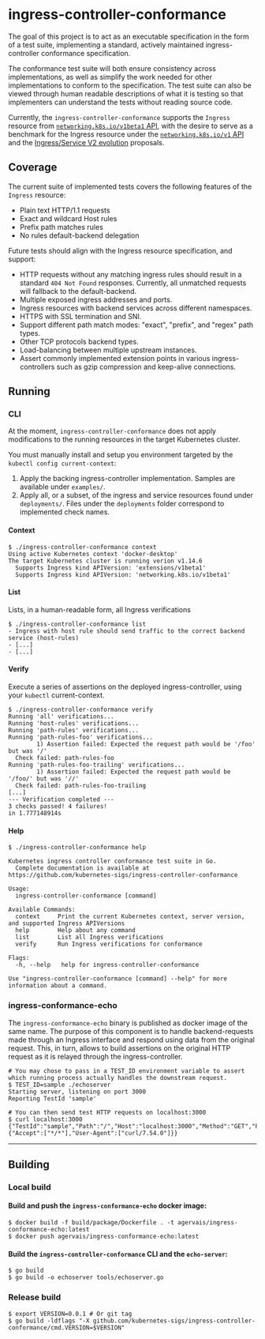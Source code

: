 # ingress-controller-conformance

The goal of this project is to act as an executable specification in the form of a test suite, implementing a standard, actively maintained ingress-controller conformance specification.

The conformance test suite will both ensure consistency across implementations, as well as simplify the work needed for other implementations to conform to the specification. The test suite can also be viewed through human readable descriptions of what it is testing so that implementers can understand the tests without reading source code.

Currently, the `ingress-controller-conformance` supports the `Ingress` resource from [`networking.k8s.io/v1beta1` API](https://kubernetes.io/docs/concepts/services-networking/ingress/), with the desire to serve as a benchmark for the Ingress resource under the [`networking.k8s.io/v1` API](https://github.com/kubernetes/enhancements/blob/master/keps/sig-network/20190125-ingress-api-group.md) and the [Ingress/Service V2 evolution](https://kubernetes-sigs.github.io/service-apis/) proposals.

## Coverage

The current suite of implemented tests covers the following features of the `Ingress` resource:
- Plain text HTTP/1.1 requests
- Exact and wildcard Host rules
- Prefix path matches rules
- No rules default-backend delegation

Future tests should align with the Ingress resource specification, and support:
- HTTP requests without any matching ingress rules should result in a standard `404 Not Found` responses. Currently, all unmatched requests will fallback to the default-backend.
- Multiple exposed ingress addresses and ports.
- Ingress resources with backend services across different namespaces.
- HTTPS with SSL termination and SNI.
- Support different path match modes: "exact", "prefix", and "regex" path types.
- Other TCP protocols backend types.
- Load-balancing between multiple upstream instances.
- Assert commonly implemented extension points in various ingress-controllers such as gzip compression and keep-alive connections.

## Running

### CLI

At the moment, `ingress-controller-conformance` does not apply modifications to the running resources in the target Kubernetes cluster.

You must manually install and setup you environment targeted by the `kubectl config current-context`:
1. Apply the backing ingress-controller implementation. Samples are available under `examples/`.
1. Apply all, or a subset, of the ingress and service resources found under `deployments/`. Files under the `deployments` folder correspond to implemented check names.

#### Context

```
$ ./ingress-controller-conformance context
Using active Kubernetes context 'docker-desktop'
The target Kubernetes cluster is running verion v1.14.6
  Supports Ingress kind APIVersion: 'extensions/v1beta1'
  Supports Ingress kind APIVersion: 'networking.k8s.io/v1beta1'
```

#### List

Lists, in a human-readable form, all Ingress verifications
```
$ ./ingress-controller-conformance list
- Ingress with host rule should send traffic to the correct backend service (host-rules)
- [...]
- [...]
```

#### Verify

Execute a series of assertions on the deployed ingress-controller, using your `kubectl` current-context.
```
$ ./ingress-controller-conformance verify
Running 'all' verifications...
Running 'host-rules' verifications...
Running 'path-rules' verifications...
Running 'path-rules-foo' verifications...
        1) Assertion failed: Expected the request path would be '/foo' but was '/'
  Check failed: path-rules-foo
Running 'path-rules-foo-trailing' verifications...
        1) Assertion failed: Expected the request path would be '/foo/' but was '//'
  Check failed: path-rules-foo-trailing
[...]
--- Verification completed ---
3 checks passed! 4 failures!
in 1.777148914s
```

#### Help

```
$ ./ingress-controller-conformance help

Kubernetes ingress controller conformance test suite in Go.
  Complete documentation is available at https://github.com/kubernetes-sigs/ingress-controller-conformance

Usage:
  ingress-controller-conformance [command]

Available Commands:
  context     Print the current Kubernetes context, server version, and supported Ingress APIVersions
  help        Help about any command
  list        List all Ingress verifications
  verify      Run Ingress verifications for conformance

Flags:
  -h, --help   help for ingress-controller-conformance

Use "ingress-controller-conformance [command] --help" for more information about a command.
```

### ingress-conformance-echo

The `ingress-conformance-echo` binary is published as docker image of the same name. The purpose of this component is to handle backend-requests made through an Ingress interface and respond using data from the original request. This, in turn, allows to build assertions on the original HTTP request as it is relayed through the ingress-controller.

```
# You may chose to pass in a TEST_ID environment variable to assert which running process actually handles the downstream request.
$ TEST_ID=sample ./echoserver
Starting server, listening on port 3000
Reporting TestId 'sample'

# You can then send test HTTP requests on localhost:3000
$ curl localhost:3000
{"TestId":"sample","Path":"/","Host":"localhost:3000","Method":"GET","Proto":"HTTP/1.1","Headers":{"Accept":["*/*"],"User-Agent":["curl/7.54.0"]}}
```

---

## Building

### Local build

#### Build and push the `ingress-conformance-echo` docker image:
```console
$ docker build -f build/package/Dockerfile . -t agervais/ingress-conformance-echo:latest
$ docker push agervais/ingress-conformance-echo:latest
```

#### Build the `ingress-controller-conformance` CLI and the `echo-server`:
```console
$ go build
$ go build -o echoserver tools/echoserver.go
```

### Release build

```console
$ export VERSION=0.0.1 # Or git tag
$ go build -ldflags "-X github.com/kubernetes-sigs/ingress-controller-conformance/cmd.VERSION=$VERSION"
```